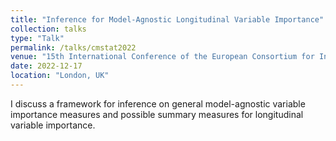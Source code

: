 ```yaml
---
title: "Inference for Model-Agnostic Longitudinal Variable Importance"
collection: talks
type: "Talk"
permalink: /talks/cmstat2022
venue: "15th International Conference of the European Consortium for Informatics and Mathematics Working Group on Computational and Methodological Statistics (CMStatistics)"
date: 2022-12-17
location: "London, UK"
---
```


I discuss a framework for inference on general model-agnostic variable importance measures and possible summary measures for longitudinal variable importance.
